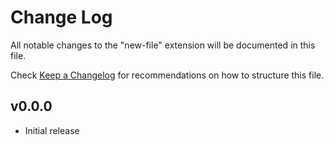# Change Log

All notable changes to the "new-file" extension will be documented in this file.

Check [Keep a Changelog](http://keepachangelog.com/) for recommendations on how
to structure this file.

## v0.0.0

- Initial release
